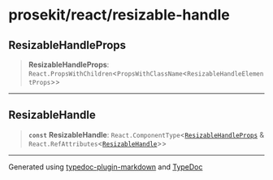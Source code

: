 # prosekit/react/resizable-handle

<a id="ResizableHandleProps" name="ResizableHandleProps"></a>

## ResizableHandleProps

> **ResizableHandleProps**: `React.PropsWithChildren`\<`PropsWithClassName`\<`ResizableHandleElementProps`\>\>

***

<a id="ResizableHandle" name="ResizableHandle"></a>

## ResizableHandle

> **`const`** **ResizableHandle**: `React.ComponentType`\<[`ResizableHandleProps`](resizable-handle.md#ResizableHandleProps) & `React.RefAttributes`\<[`ResizableHandle`](../lit/resizable-handle.md#ResizableHandle)\>\>

***

Generated using [typedoc-plugin-markdown](https://www.npmjs.com/package/typedoc-plugin-markdown) and [TypeDoc](https://typedoc.org/)

